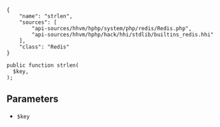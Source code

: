 ``` yamlmeta
{
    "name": "strlen",
    "sources": [
        "api-sources/hhvm/hphp/system/php/redis/Redis.php",
        "api-sources/hhvm/hphp/hack/hhi/stdlib/builtins_redis.hhi"
    ],
    "class": "Redis"
}
```




``` Hack
public function strlen(
  $key,
);
```




## Parameters




+ ` $key `
<!-- HHAPIDOC -->
